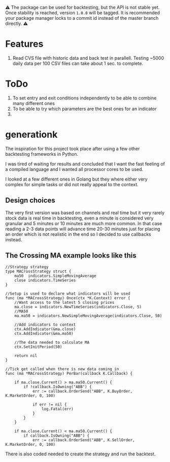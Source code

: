 ⚠️ The package can be used for backtesting, but the API is not stable yet. Once stability is reached, version `1.0.0` will be tagged.
It is recommended your package manager locks to a commit id instead of the master branch directly. ⚠️

# Features

1. Read CVS file with historic data and back test in parallell. Testing ~5000 daily data per 100 CSV files can take about 1 sec. to complete.

# ToDo

1. To set entry and exit conditions independently to be able to combine many different ones
2. To be able to try which parameters are the best ones for an indicator
3. 

# generationk
The inspiration for this project took place after using a few other backtesting frameworks in Python. 

I was tired of waiting for results and concluded that I want the fast feeling of a compiled language and I wanted all processor cores to be used.

I looked at a few different ones in Golang but they where either very complex for simple tasks or did not really appeal to the context.

## Design choices
The very first version was based on channels and real time but it very rarely stock data is real time in backtesting, even a minute is considered very granular and 5 minutes or 10 minutes are much more common. In that case reading a 2-3 data points will advance time 20-30 minutes just for placing an order which is not realistic in the
end so I decided to use callbacks instead.

## The Crossing MA example looks like this
```golang
//Strategy strategy
type MACrossStrategy struct {
	ma50  indicators.SimpleMovingAverage
	close indicators.TimeSeries
}

//Setup is used to declare what indicators will be used
func (ma *MACrossStrategy) Once(ctx *K.Context) error {
	//Want access to the latest 5 closing prices
	ma.close = indicators.NewTimeSeries(indicators.Close, 5)
	//MA50
	ma.ma50 = indicators.NewSimpleMovingAverage(indicators.Close, 50)

	//Add indicators to context
	ctx.AddIndicator(&ma.close)
	ctx.AddIndicator(&ma.ma50)

	//The data needed to calculate MA
	ctx.SetInitPeriod(50)

	return nil
}

//Tick get called when there is new data coming in
func (ma *MACrossStrategy) PerBar(callback K.Callback) {

	if ma.close.Current() > ma.ma50.Current() {
		if !callback.IsOwning("ABB") {
			err := callback.OrderSend("ABB", K.BuyOrder, K.MarketOrder, 0, 100)

			if err != nil {
				log.Fatal(err)
			}
		}
	}

	if ma.close.Current() < ma.ma50.Current() {
		if callback.IsOwning("ABB") {
			err := callback.OrderSend("ABB", K.SellOrder, K.MarketOrder, 0, 100)
```

There is also coded needed to create the strategy and run the backtest.
